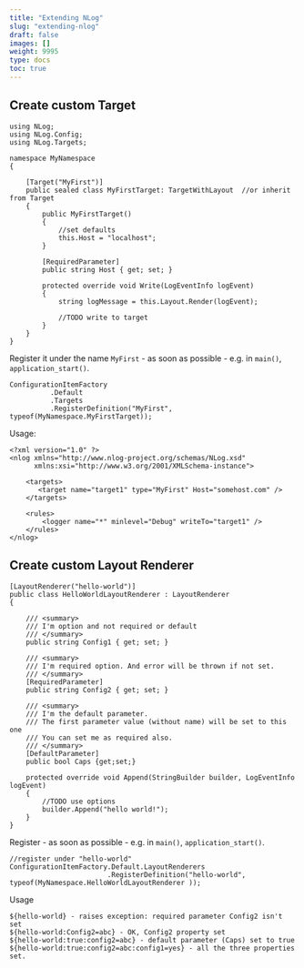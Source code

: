 ```yaml
---
title: "Extending NLog"
slug: "extending-nlog"
draft: false
images: []
weight: 9995
type: docs
toc: true
---
```


## Create custom Target
<!-- language: csharp -->

    using NLog;
    using NLog.Config;
    using NLog.Targets;
    
    namespace MyNamespace 
    { 
        
        [Target("MyFirst")] 
        public sealed class MyFirstTarget: TargetWithLayout  //or inherit from Target
        { 
            public MyFirstTarget()
            {
                //set defaults
                this.Host = "localhost";
            }
    
            [RequiredParameter] 
            public string Host { get; set; }
    
            protected override void Write(LogEventInfo logEvent) 
            { 
                string logMessage = this.Layout.Render(logEvent); 
    
                //TODO write to target
            } 
        } 
    }

Register it under the name `MyFirst` - as soon as possible - e.g. in `main()`, `application_start()`.

<!-- language: csharp -->

    ConfigurationItemFactory
              .Default
              .Targets
              .RegisterDefinition("MyFirst", typeof(MyNamespace.MyFirstTarget));


Usage:

<!-- language: xml -->

    <?xml version="1.0" ?>
    <nlog xmlns="http://www.nlog-project.org/schemas/NLog.xsd"
          xmlns:xsi="http://www.w3.org/2001/XMLSchema-instance">
    
        <targets>
           <target name="target1" type="MyFirst" Host="somehost.com" />
        </targets>
    
        <rules>
            <logger name="*" minlevel="Debug" writeTo="target1" />
        </rules>
    </nlog>



## Create custom Layout Renderer
<!-- language: csharp -->

    [LayoutRenderer("hello-world")]
    public class HelloWorldLayoutRenderer : LayoutRenderer
    {

        /// <summary>
        /// I'm option and not required or default
        /// </summary>
        public string Config1 { get; set; }

        /// <summary>
        /// I'm required option. And error will be thrown if not set.
        /// </summary>
        [RequiredParameter]
        public string Config2 { get; set; }

        /// <summary>
        /// I'm the default parameter.
        /// The first parameter value (without name) will be set to this one
        /// You can set me as required also. 
        /// </summary>
        [DefaultParameter]
        public bool Caps {get;set;}

        protected override void Append(StringBuilder builder, LogEventInfo logEvent)
        {
            //TODO use options 
            builder.Append("hello world!");
        }
    }


Register - as soon as possible - e.g. in `main()`, `application_start()`.


<!-- language: csharp -->

    //register under "hello-world"
    ConfigurationItemFactory.Default.LayoutRenderers
                            .RegisterDefinition("hello-world", typeof(MyNamespace.HelloWorldLayoutRenderer ));


Usage

    ${hello-world} - raises exception: required parameter Config2 isn't set
    ${hello-world:Config2=abc} - OK, Config2 property set
    ${hello-world:true:config2=abc} - default parameter (Caps) set to true
    ${hello-world:true:config2=abc:config1=yes} - all the three properties set.



